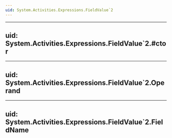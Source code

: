 ```yaml
---
uid: System.Activities.Expressions.FieldValue`2
---
```


---
uid: System.Activities.Expressions.FieldValue`2.#ctor
---

---
uid: System.Activities.Expressions.FieldValue`2.Operand
---

---
uid: System.Activities.Expressions.FieldValue`2.FieldName
---
